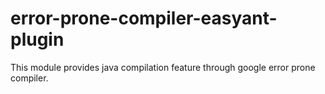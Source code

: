 error-prone-compiler-easyant-plugin
===================================

This module provides java compilation feature through google error prone compiler.

